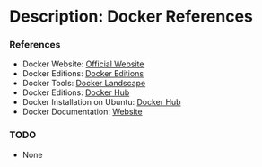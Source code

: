 # Description: Docker References

### References
* Docker Website: [Official Website](https://www.docker.com/)
* Docker Editions: [Docker Editions](https://store.docker.com/)
* Docker Tools: [Docker Landscape](https://landscape.cncf.io/)
* Docker Editions: [Docker Hub](https://hub.docker.com/search?q=&type=edition&offering=community)
* Docker Installation on Ubuntu: [Docker Hub](https://docs.docker.com/install/linux/docker-ce/ubuntu/)
* Docker Documentation: [Website](https://docs.docker.com/)

### TODO
* None
